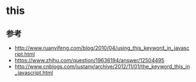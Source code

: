 # this


## 参考

* http://www.ruanyifeng.com/blog/2010/04/using_this_keyword_in_javascript.html
* https://www.zhihu.com/question/19636194/answer/12504495
* http://www.cnblogs.com/justany/archive/2012/11/01/the_keyword_this_in_javascript.html
